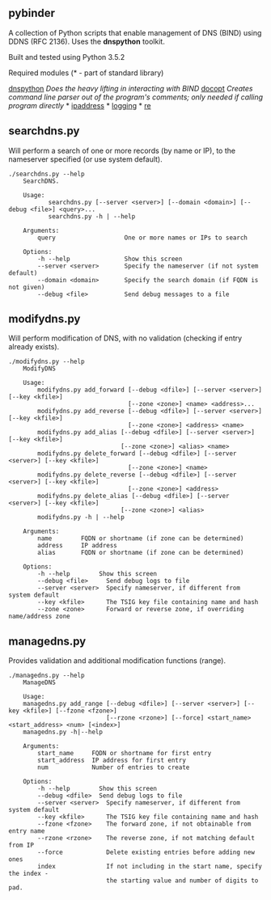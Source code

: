 ## pybinder
A collection of Python scripts that enable management of DNS (BIND) using DDNS (RFC 2136). Uses the **dnspython** toolkit.

Built and tested using Python 3.5.2

Required modules (\* - part of standard library)

[dnspython](http://www.dnspython.org/)  *Does the heavy lifting in interacting with BIND*
[docopt](https://github.com/docopt/docopt)  *Creates command line parser out of the program's comments; only needed if calling program directly*
\* [ipaddress](https://docs.python.org/3/library/ipaddress.html)
\* [logging](https://docs.python.org/3/library/logging.html)
\* [re](https://docs.python.org/3/library/re.html)

## searchdns.py
Will perform a search of one or more records (by name or IP), to the nameserver specified (or use system default).
```
./searchdns.py --help
    SearchDNS.

    Usage:
           searchdns.py [--server <server>] [--domain <domain>] [--debug <file>] <query>...
           searchdns.py -h | --help

    Arguments:
        query                   One or more names or IPs to search

    Options:
        -h --help               Show this screen
        --server <server>       Specify the nameserver (if not system default)
        --domain <domain>       Specify the search domain (if FQDN is not given)
        --debug <file>          Send debug messages to a file
```

## modifydns.py
Will perform modification of DNS, with no validation (checking if entry already exists).
```
./modifydns.py --help
    ModifyDNS

    Usage:
        modifydns.py add_forward [--debug <dfile>] [--server <server>] [--key <kfile>]
                                 [--zone <zone>] <name> <address>...
        modifydns.py add_reverse [--debug <dfile>] [--server <server>] [--key <kfile>]
                                 [--zone <zone>] <address> <name>
        modifydns.py add_alias [--debug <dfile>] [--server <server>] [--key <kfile>]
                               [--zone <zone>] <alias> <name>
        modifydns.py delete_forward [--debug <dfile>] [--server <server>] [--key <kfile>]
                                 [--zone <zone>] <name>
        modifydns.py delete_reverse [--debug <dfile>] [--server <server>] [--key <kfile>]
                                 [--zone <zone>] <address>
        modifydns.py delete_alias [--debug <dfile>] [--server <server>] [--key <kfile>]
                               [--zone <zone>] <alias>
        modifydns.py -h | --help

    Arguments:
        name        FQDN or shortname (if zone can be determined)
        address     IP address
        alias       FQDN or shortname (if zone can be determined)

    Options:
        -h --help        Show this screen
        --debug <file>     Send debug logs to file
        --server <server>  Specify nameserver, if different from system default
        --key <kfile>      The TSIG key file containing name and hash
        --zone <zone>      Forward or reverse zone, if overriding name/address zone
```

## managedns.py
Provides validation and additional modification functions (range).
```
./managedns.py --help
    ManageDNS

    Usage:
    managedns.py add_range [--debug <dfile>] [--server <server>] [--key <kfile>] [--fzone <fzone>]
                           [--rzone <rzone>] [--force] <start_name> <start_address> <num> [<index>]
    managedns.py -h|--help

    Arguments:
        start_name     FQDN or shortname for first entry
        start_address  IP address for first entry
        num            Number of entries to create

    Options:
        -h --help        Show this screen
        --debug <dfile>  Send debug logs to file
        --server <server>  Specify nameserver, if different from system default
        --key <kfile>      The TSIG key file containing name and hash
        --fzone <fzone>    The forward zone, if not obtainable from entry name
        --rzone <rzone>    The reverse zone, if not matching default from IP
        --force            Delete existing entries before adding new ones
        index              If not including in the start name, specify the index -
                           the starting value and number of digits to pad.
```
